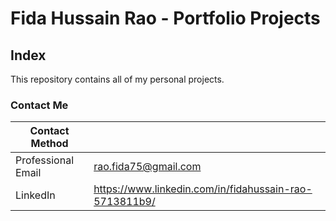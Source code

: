# Fida Hussain Rao - Portfolio Projects
## Index
This repository contains all of my personal projects.
 

### Contact Me

| Contact Method |  |
| --- | --- |
| Professional Email | rao.fida75@gmail.com |
| LinkedIn | https://www.linkedin.com/in/fidahussain-rao-5713811b9/ |
